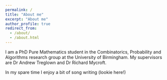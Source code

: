 ```yaml
---
permalink: /
title: "About me"
excerpt: "About me"
author_profile: true
redirect_from: 
  - /about/
  - /about.html
---
```


I am a PhD Pure Mathematics student in the Combinatorics, Probability and Algorithms research group at the University of Birmingham. My supervisors are Dr Andrew Treglown and Dr Richard Mycroft.

In my spare time I enjoy a bit of song writing (lookie here!)
